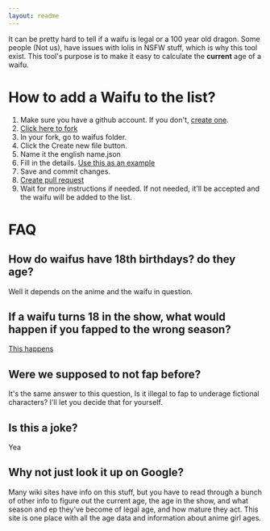 ```yaml
---
layout: readme
---
```


It can be pretty hard to tell if a waifu is legal or a 100 year old dragon. Some people (Not us), have issues with lolis in NSFW stuff, which is why this tool exist. This tool's purpose is to make it easy to calculate the **current** age of a waifu.

# How to add a Waifu to the list?

1. Make sure you have a github account. If you don't, [create one](https://github.com/join).
2. [Click here to fork](https://github.com/yourWaifu/is-this-waifu-legal/fork)
3. In your fork, go to waifus folder.
4. Click the Create new file button.
5. Name it the english name.json
6. Fill in the details. [Use this as an example](https://github.com/yourWaifu/is-this-waifu-legal/tree/master/waifus/futaba%20sakura.json)
7. Save and commit changes.
8. [Create pull request](https://help.github.com/en/articles/creating-a-pull-request-from-a-fork)
9.  Wait for more instructions if needed. If not needed, it'll be accepted and the waifu will be added to the list.

# FAQ

## How do waifus have 18th birthdays? do they age?

Well it depends on the anime and the waifu in question.

## If a waifu turns 18 in the show, what would happen if you fapped to the wrong season?

[This happens](https://www.youtube.com/watch?v=08vk9g-jcsM)

## Were we supposed to not fap before?

It's the same answer to this question, Is it illegal to fap to underage fictional characters? I'll let you decide that for yourself.

## Is this a joke?

Yea

## Why not just look it up on Google?

Many wiki sites have info on this stuff, but you have to read through a bunch of other info to figure out the current age, the age in the show, and what season and ep they've become of legal age, and how mature they act. This site is one place with all the age data and information about anime girl ages.